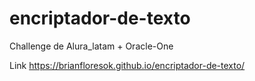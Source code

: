 # encriptador-de-texto
Challenge de Alura_latam + Oracle-One

Link https://brianfloresok.github.io/encriptador-de-texto/

